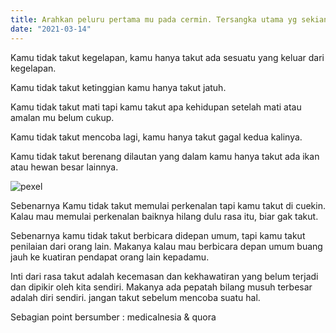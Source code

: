 ```yaml
---
title: Arahkan peluru pertama mu pada cermin. Tersangka utama yg sekian lama kamu cari biasanya ada disana | JRX
date: "2021-03-14"
---
```



Kamu tidak takut kegelapan, kamu hanya takut ada sesuatu yang keluar dari kegelapan.

Kamu tidak takut ketinggian kamu hanya takut jatuh.

Kamu tidak takut mati tapi kamu takut apa kehidupan setelah mati atau amalan mu belum cukup.

Kamu tidak takut mencoba lagi, kamu hanya takut gagal kedua kalinya.

Kamu tidak takut berenang dilautan yang dalam kamu hanya takut ada ikan atau hewan besar lainnya.

![pexel](https://images.pexels.com/photos/3926744/pexels-photo-3926744.jpeg?auto=compress&cs=tinysrgb&dpr=2&h=750&w=1260)

Sebenarnya Kamu tidak takut memulai perkenalan tapi kamu takut di cuekin. Kalau mau memulai perkenalan baiknya hilang dulu rasa itu, biar gak takut.

Sebenarnya kamu tidak takut berbicara didepan umum, tapi kamu takut penilaian dari orang lain. Makanya kalau mau berbicara depan umum buang jauh ke kuatiran pendapat orang lain kepadamu.

Inti dari rasa takut adalah kecemasan dan kekhawatiran yang belum terjadi dan dipikir oleh kita sendiri. Makanya ada pepatah bilang musuh terbesar adalah diri sendiri. jangan takut sebelum mencoba suatu hal.

Sebagian point bersumber : medicalnesia & quora

